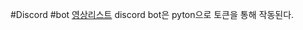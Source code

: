 #Discord #bot
[영상리스트](https://www.youtube.com/playlist?list=PL_IRd0kId7R6vH3CpfteWD1SVMSNT3bSd)
discord bot은 pyton으로 토큰을 통해 작동된다.